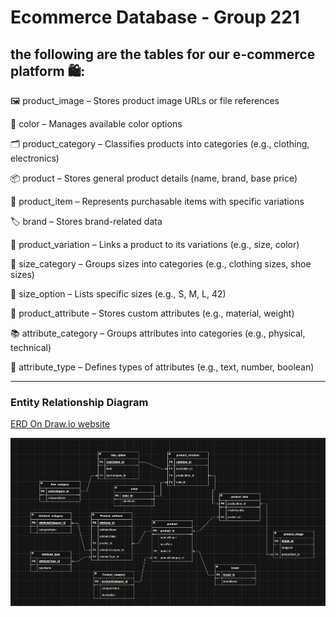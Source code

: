 # Ecommerce Database - Group 221

## the following  are the tables for our e-commerce platform 🛍️:

🖼️ product_image – Stores product image URLs or file references

🎨 color – Manages available color options

🗂️ product_category – Classifies products into categories (e.g., clothing, electronics)

📦 product – Stores general product details (name, brand, base price)

🧾 product_item – Represents purchasable items with specific variations

🏷️ brand – Stores brand-related data

🔄 product_variation – Links a product to its variations (e.g., size, color)

📏 size_category – Groups sizes into categories (e.g., clothing sizes, shoe sizes)

📐 size_option – Lists specific sizes (e.g., S, M, L, 42)

🧵 product_attribute – Stores custom attributes (e.g., material, weight)

📚 attribute_category – Groups attributes into categories (e.g., physical, technical)

🧪 attribute_type – Defines types of attributes (e.g., text, number, boolean)

---
### Entity Relationship Diagram
[ERD On Draw.io website](https://app.diagrams.net/#G1_ZwSeelbMa7WzxHri3WKKumqMfIdBN3q#%7B%22pageId%22%3A%22gT5sNrZfBBIdK79uJkW8%22%7D)

![ERD](images/ecommercedb.png)
